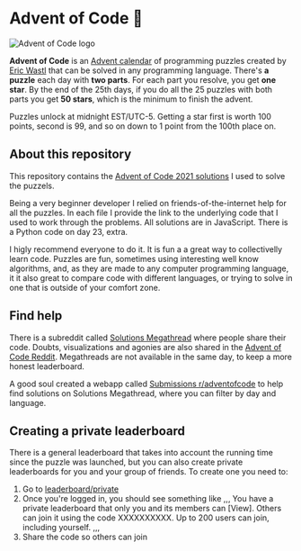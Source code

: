 # Advent of Code 🌲
![Advent of Code logo](https://aplwiki.com/images/0/0d/Advent_Of_Code_Logo.png)

**Advent of Code** is an [Advent calendar](https://en.wikipedia.org/wiki/Advent_calendar) of programming puzzles created by [Eric Wastl](http://was.tl/) that can be solved in any programming language. There's **a puzzle** each day with **two parts**. For each part you resolve, you get **one star**. By the end of the 25th days, if you do all the 25 puzzles with both parts you get **50 stars**, which is the minimum to finish the advent.

Puzzles unlock at midnight EST/UTC-5. Getting a star first is worth 100 points, second is 99, and so on down to 1 point from the 100th place on.

## About this repository

This repository contains the [Advent of Code 2021 solutions](https://adventofcode.com/2021) I used to solve the puzzels.

Being a very beginner developer I relied on friends-of-the-internet help for all the puzzles. In each file I provide the link to the underlying code that I used to work through the problems. All solutions are in JavaScript. There is a Python code on day 23, extra.

I higly recommend everyone to do it. It is fun a a great way to collectivelly learn code.
Puzzles are fun, sometimes using interesting well know algorithms, and, as they are made
to any computer programming language, it it also great to compare code with different
languages, or trying to solve in one that is outside of your comfort zone.

## Find help

There is a subreddit called [Solutions Megathread](https://www.reddit.com/r/adventofcode/wiki/solution_megathreads) where people share their code. Doubts, visualizations and agonies are also shared in the [Advent of Code Reddit](https://www.reddit.com/r/adventofcode/). Megathreads are not available in the same day, to keep a more honest leaderboard.

A good soul created a webapp called [Submissions r/adventofcode](https://aocweb.yulrizka.com/) to help find solutions on Solutions Megathread, where you can filter by day and language.

## Creating a private leaderboard

There is a general leaderboard that takes into account the running time since the puzzle was launched, but you can also create private leaderboards for you and your group of friends.
To create one you need to:

1. Go to [leaderboard/private](https://adventofcode.com/2021/leaderboard/private)
2. Once you're logged in, you should see something like
,,,
You have a private leaderboard that only you and its members can [View].
Others can join it using the code XXXXXXXXXX. Up to 200 users can join, including yourself.
,,,
3. Share the code so others can join

